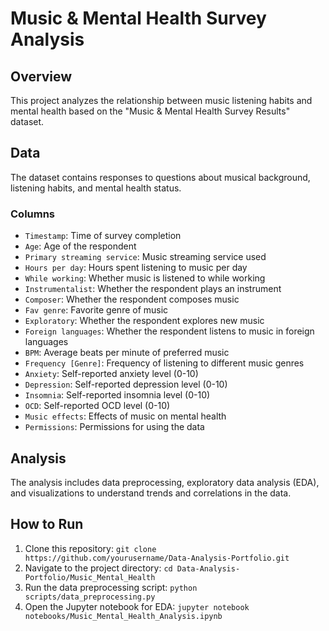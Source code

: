 # Music & Mental Health Survey Analysis

## Overview
This project analyzes the relationship between music listening habits and mental health based on the "Music & Mental Health Survey Results" dataset.

## Data
The dataset contains responses to questions about musical background, listening habits, and mental health status.

### Columns
- `Timestamp`: Time of survey completion
- `Age`: Age of the respondent
- `Primary streaming service`: Music streaming service used
- `Hours per day`: Hours spent listening to music per day
- `While working`: Whether music is listened to while working
- `Instrumentalist`: Whether the respondent plays an instrument
- `Composer`: Whether the respondent composes music
- `Fav genre`: Favorite genre of music
- `Exploratory`: Whether the respondent explores new music
- `Foreign languages`: Whether the respondent listens to music in foreign languages
- `BPM`: Average beats per minute of preferred music
- `Frequency [Genre]`: Frequency of listening to different music genres
- `Anxiety`: Self-reported anxiety level (0-10)
- `Depression`: Self-reported depression level (0-10)
- `Insomnia`: Self-reported insomnia level (0-10)
- `OCD`: Self-reported OCD level (0-10)
- `Music effects`: Effects of music on mental health
- `Permissions`: Permissions for using the data

## Analysis
The analysis includes data preprocessing, exploratory data analysis (EDA), and visualizations to understand trends and correlations in the data.

## How to Run
1. Clone this repository: `git clone https://github.com/yourusername/Data-Analysis-Portfolio.git`
2. Navigate to the project directory: `cd Data-Analysis-Portfolio/Music_Mental_Health`
3. Run the data preprocessing script: `python scripts/data_preprocessing.py`
4. Open the Jupyter notebook for EDA: `jupyter notebook notebooks/Music_Mental_Health_Analysis.ipynb`